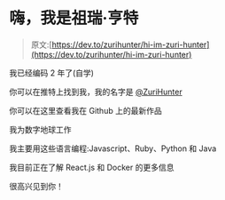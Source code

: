 # 嗨，我是祖瑞·亨特

> 原文:[https://dev.to/zurihunter/hi-im-zuri-hunter](https://dev.to/zurihunter/hi-im-zuri-hunter)

我已经编码 2 年了(自学)

你可以在推特上找到我，我的名字是 [@ZuriHunter](https://twitter.com/ZuriHunter)

你可以在这里查看我在 Github 上的最新作品

我为数字地球工作

我主要用这些语言编程:Javascript、Ruby、Python 和 Java

我目前正在了解 React.js 和 Docker 的更多信息

很高兴见到你！